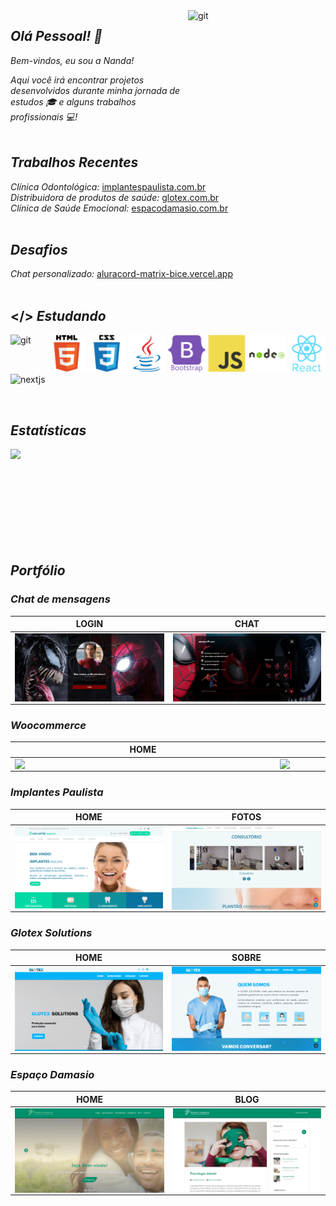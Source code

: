 <img align="right" src="https://img-12.stickers.cloud/packs/bae69f3d-4536-48f0-8d73-09429991908c/webp/7bc26724-f73c-4493-a665-c2087d02ca9a.webp" alt="git" width="220" height="220"/> 

## *Olá Pessoal! 💙*

*Bem-vindos, eu sou a Nanda!*

*Aqui você irá encontrar projetos desenvolvidos durante minha jornada de estudos 🎓 e alguns trabalhos profissionais 💻!*
<br><br> 

## *Trabalhos Recentes*
*Clínica Odontológica:* <a href=https://implantespaulista.com.br> implantespaulista.com.br  </a>
<br> 
*Distribuidora de produtos de saúde:* <a href=https://www.glotex.com.br> glotex.com.br </a>
<br> 
*Clínica de Saúde Emocional:* <a href=https://www.espacodamasio.com.br> espacodamasio.com.br </a>
<br><br> 

## *Desafios*
*Chat personalizado:* <a href=https://aluracord-matrix-bice.vercel.app> aluracord-matrix-bice.vercel.app </a>
<br><br> 

## </> *Estudando*
<p>
 <img align="left" src="https://www.vectorlogo.zone/logos/git-scm/git-scm-icon.svg" alt="git" width="60" height="60"/> 
 <img src="https://raw.githubusercontent.com/devicons/devicon/master/icons/html5/html5-original-wordmark.svg" alt="html5" width="60" height="60"/> 
 <img src="https://raw.githubusercontent.com/devicons/devicon/master/icons/css3/css3-original-wordmark.svg" alt="css3" width="60" height="60"/> 
 <img src="https://raw.githubusercontent.com/devicons/devicon/master/icons/java/java-original.svg" alt="java" width="60" height="60"/>
 <img src="https://raw.githubusercontent.com/devicons/devicon/master/icons/bootstrap/bootstrap-plain-wordmark.svg" alt="bootstrap" width="60" height="60"/> 
 <img src="https://raw.githubusercontent.com/devicons/devicon/master/icons/javascript/javascript-original.svg" alt="javascript" width="60" height="60"/>
 <img src="https://raw.githubusercontent.com/devicons/devicon/master/icons/nodejs/nodejs-original-wordmark.svg" alt="nodejs" width="60" height="60"/> 
 <img src="https://raw.githubusercontent.com/devicons/devicon/master/icons/react/react-original-wordmark.svg" alt="react" width="60" height="60"/> 
 <img src="https://cdn.worldvectorlogo.com/logos/nextjs-3.svg" alt="nextjs" width="60" height="60"/>  
</p>

<br>

## *Estatísticas*
 
 <img  align="left"  width="500px" src="https://github-readme-stats.vercel.app/api?username=developer-fernanda&show_icons=true&theme=tokyonight"/>
 <br><br><br> <br><br><br> <br><br><br>

## *Portfólio*

### *Chat de mensagens*

|LOGIN  | CHAT  |
|-- | -- |
|<img  align="left"  width="410px" src="https://github.com/developer-fernanda/aluracord-matrix/blob/master/public/img/1.png"/>   | <img  align="left"  width="410px" src="https://github.com/developer-fernanda/aluracord-matrix/blob/master/public/img/2.png"/> |

### *Woocommerce*
|HOME  | CARRINHO  |
|-- | -- |
|<img  align="left"  width="410px" src="https://github.com/developer-fernanda/cosmeticos/blob/master/img/1.png"/>   | <img  align="left"  width="410px" src="https://github.com/developer-fernanda/cosmeticos/blob/master/img/6.png"/> |

### *Implantes Paulista*
|HOME  | FOTOS  |
|-- | -- |
|<img  align="left"  width="410px" src="https://github.com/developer-fernanda/developer-fernanda.github.io/blob/master/imagens/implantesPaulista-1.png"/>   | <img  align="left"  width="410px" src="https://github.com/developer-fernanda/developer-fernanda.github.io/blob/master/imagens/implantesPaulista-2.png"/> |

### *Glotex Solutions*
|HOME  | SOBRE  |
|-- | -- |
|<img  align="left"  width="410px" src="https://github.com/developer-fernanda/developer-fernanda.github.io/blob/master/imagens/glotex-1.png"/>   | <img  align="left"  width="410px" src="https://github.com/developer-fernanda/developer-fernanda.github.io/blob/master/imagens/glotex-2.png"/> |

### *Espaço Damasio*
|HOME  | BLOG |
|-- | -- |
|<img  align="left"  width="410px" src="https://github.com/developer-fernanda/developer-fernanda.github.io/blob/master/imagens/damasio-1.png"/>   | <img  align="left"  width="410px" src="https://github.com/developer-fernanda/developer-fernanda.github.io/blob/master/imagens/damasio-2.png"/> |







 

 






